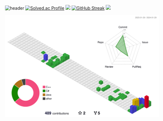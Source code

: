 ![header](https://capsule-render.vercel.app/api?type=waving&color=gradient&height=120&animation=fadeIn&section=footer&text=🚗🚘🚛&fontAlign=70)
[![Solved.ac Profile](http://mazassumnida.wtf/api/v2/generate_badge?boj=yjh777)](https://solved.ac/백준아이디/)
<img src="https://github-readme-stats.vercel.app/api?username=YangJinHyeok&theme=tokyonight&show_icons=true" width="42%" />
[![GitHub Streak](https://github-readme-streak-stats.herokuapp.com/?user=YangJinHyeok&theme=tokyonight)](https://git.io/streak-stats)
<img src="https://github-readme-stats.vercel.app/api/top-langs/?username=YangJinHyeok&exclude_repo=dkssud8150.github.io&layout=compact&theme=tokyonight" />

![](./profile-3d-contrib/profile-gitblock.svg)
